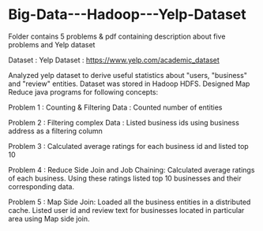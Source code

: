 # Big-Data---Hadoop---Yelp-Dataset

Folder contains 5 problems &amp; pdf containing description about five problems and Yelp dataset

Dataset : Yelp Dataset : https://www.yelp.com/academic_dataset

Analyzed yelp dataset to derive useful statistics about "users, "business" and "review" entities. Dataset was stored in Hadoop HDFS. Designed Map Reduce java programs for following concepts:

Problem 1 : Counting & Filtering Data : Counted number of entities

Problem 2 : Filtering complex Data : Listed business ids using business address as a filtering column

Problem 3 : Calculated average ratings for each business id  and listed top 10

Problem 4 : Reduce Side Join and Job Chaining: Calculated average ratings of each business. Using these ratings listed top 10 businesses and their corresponding data.

Problem 5 : Map Side Join: Loaded all the business entities in a distributed cache. Listed user id and review text for businesses located in particular area using Map side join.


